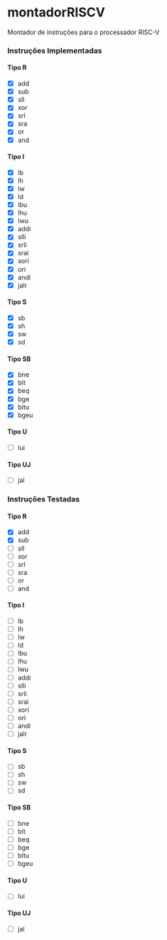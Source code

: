 # montadorRISCV
Montador de instruções para o processador RISC-V

### Instruções Implementadas

#### Tipo R
- [x] add
- [x] sub
- [x] sll
- [x] xor
- [x] srl
- [x] sra
- [x] or
- [x] and

#### Tipo I
- [x] lb
- [x] lh
- [x] lw
- [x] ld
- [x] lbu
- [x] lhu
- [x] lwu
- [x] addi
- [x] slli
- [x] srli
- [x] srai
- [x] xori
- [x] ori
- [x] andi
- [x] jalr

#### Tipo S
- [x] sb
- [x] sh
- [x] sw
- [x] sd

#### Tipo SB
- [x] bne
- [x] blt
- [x] beq
- [x] bge
- [x] bltu
- [x] bgeu

#### Tipo U
- [ ] lui

#### Tipo UJ
- [ ] jal

### Instruções Testadas

#### Tipo R
- [x] add
- [x] sub
- [ ] sll
- [ ] xor
- [ ] srl
- [ ] sra
- [ ] or
- [ ] and

#### Tipo I
- [ ] lb
- [ ] lh
- [ ] lw
- [ ] ld
- [ ] lbu
- [ ] lhu
- [ ] lwu
- [ ] addi
- [ ] slli
- [ ] srli
- [ ] srai
- [ ] xori
- [ ] ori
- [ ] andi
- [ ] jalr

#### Tipo S
- [ ] sb
- [ ] sh
- [ ] sw
- [ ] sd

#### Tipo SB
- [ ] bne
- [ ] blt
- [ ] beq
- [ ] bge
- [ ] bltu
- [ ] bgeu

#### Tipo U
- [ ] lui

#### Tipo UJ
- [ ] jal
